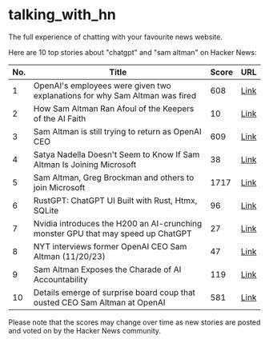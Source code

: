 # talking_with_hn
The full experience of chatting with your favourite news website.


Here are 10 top stories about "chatgpt" and "sam altman" on Hacker News:

| No. | Title | Score | URL |
| --- | ----- | ----- | --- |
| 1 | OpenAI's employees were given two explanations for why Sam Altman was fired | 608 | [Link](https://www.businessinsider.com/openais-employees-given-explanations-why-sam-altman-out-2023-11) |
| 2 | How Sam Altman Ran Afoul of the Keepers of the AI Faith | 10 | [Link](https://www.thenation.com/article/society/how-sam-altman-ran-afoul-of-the-keepers-of-the-ai-faith/) |
| 3 | Sam Altman is still trying to return as OpenAI CEO | 609 | [Link](https://www.theverge.com/2023/11/20/23969586/sam-altman-plotting-return-open-ai-microsoft) |
| 4 | Satya Nadella Doesn't Seem to Know If Sam Altman Is Joining Microsoft | 38 | [Link](https://www.theverge.com/2023/11/20/23970100/sam-altman-microsoft-openai-satya-nadella-interview) |
| 5 | Sam Altman, Greg Brockman and others to join Microsoft | 1717 | [Link](https://twitter.com/satyanadella/status/1726509045803336122) |
| 6 | RustGPT: ChatGPT UI Built with Rust, Htmx, SQLite | 96 | [Link](https://github.com/bitswired/rustgpt) |
| 7 | Nvidia introduces the H200 an AI-crunching monster GPU that may speed up ChatGPT | 27 | [Link](https://arstechnica.com/information-technology/2023/11/nvidia-introduces-its-most-powerful-gpu-yet-designed-for-accelerating-ai/) |
| 8 | NYT interviews former OpenAI CEO Sam Altman (11/20/23) | 47 | [Link](https://www.nytimes.com/2023/11/20/podcasts/mayhem-at-openai-our-interview-with-sam-altman.html) |
| 9 | Sam Altman Exposes the Charade of AI Accountability | 119 | [Link](https://www.bloomberg.com/opinion/articles/2023-11-20/openai-sam-altman-exposes-the-charade-of-ai-accountability) |
| 10 | Details emerge of surprise board coup that ousted CEO Sam Altman at OpenAI | 581 | [Link](https://arstechnica.com/information-technology/2023/11/report-sutskever-led-board-coup-at-openai-that-ousted-altman-over-ai-safety-concerns/) |

Please note that the scores may change over time as new stories are posted and voted on by the Hacker News community.
